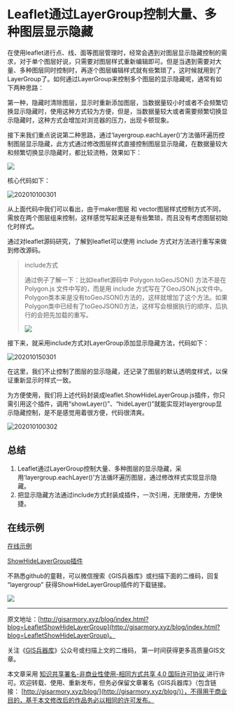 # Leaflet通过LayerGroup控制大量、多种图层显示隐藏
在使用leaflet进行点、线、面等图层管理时，经常会遇到对图层显示隐藏控制的需求，对于单个图层好说，只需要对图层样式重新编辑即可。但是当遇到需要对大量、多种图层同时控制时，再逐个图层编辑样式就有些繁琐了，这时候就用到了LayerGroup了。如何通过LayerGroup来控制多个图层的显示隐藏呢，通常有如下两种思路：

第一种，隐藏时清除图层，显示时重新添加图层，当数据量较小时或者不会频繁切换显示隐藏时，使用这种方式较为方便，但是，当数据量较大或者需要频繁切换显示隐藏时，这种方式会增加对浏览器的压力，出现卡顿现象。

接下来我们重点说说第二种思路，通过‘layergroup.eachLayer()’方法循环遍历控制图层显示隐藏，此方式通过修改图层样式直接控制图层显示隐藏，在数据量较大和频繁切换显示隐藏时，都比较流畅，效果如下：



![](http://blogimage.gisarmory.xyz/202010100301.gif)



核心代码如下：



![202010100301](http://blogimage.gisarmory.xyz/202010100301.png)

从上面代码中我们可以看出，由于maker图层 和 vector图层样式控制方式不同，需放在两个图层组来控制，这样感觉写起来还是有些繁琐，而且没有考虑图层初始化时样式。

通过对leaflet源码研究，了解到leaflet可以使用 include 方式对方法进行重写来做到修改源码。

> include方式
>
> 通过例子了解一下：比如leaflet源码中 Polygon.toGeoJSON() 方法不是在 Polygon.js 文件中写的，而是用 include 方式写在了GeoJSON.js文件中。Polygon类本来是没有toGeoJSON()方法的，这样就增加了这个方法。如果Polygon类中已经有了toGeoJSON()方法，这样写会根据执行的顺序，后执行的会把先加载的重写。
>
> ![](http://blogimage.gisarmory.xyz/20200923122649.png)



接下来，就采用include方式对LayerGroup添加显示隐藏方法，代码如下：

![202010150301](F:\myself\gisarmory\Leaflet.ShowHideLayerGroup\202010150301.png)

在这里，我们不止控制了图层的显示隐藏，还记录了图层的默认透明度样式，以保证重新显示时样式一致。

为方便使用，我们将上述代码封装成leaflet.ShowHideLayerGroup.js插件，你只需引用这个插件，调用“showLayer()”、“hideLayer()”就能实现对layergroup显示隐藏控制，是不是感觉用着很方便，代码很清爽。



![202010100302](http://blogimage.gisarmory.xyz/202010100302.png)

## 总结

1. Leaflet通过LayerGroup控制大量、多种图层的显示隐藏，采用‘layergroup.eachLayer()’方法循环遍历图层，通过修改样式实现显示隐藏。
2. 把显示隐藏方法通过include方式封装成插件，一次引用，无限使用，方便快捷。



## 在线示例

[在线示例](http://gisarmory.xyz/blog/index.html?demo=LeafletShowHideLayerGroup)

[ShowHideLayerGroup插件](http://gisarmory.xyz/blog/index.html?source=LeafletShowHideLayerGroup)

不熟悉github的童鞋，可以微信搜索《GIS兵器库》或扫描下面的二维码，回复 “layergroup” 获得ShowHideLayerGroup插件的下载链接。

![](http://blogimage.gisarmory.xyz/20200923063756.png)




* * *

原文地址：[http://gisarmory.xyz/blog/index.html?blog=LeafletShowHideLayerGroup](http://gisarmory.xyz/blog/index.html?blog=LeafletShowHideLayerGroup)。

关注《[GIS兵器库](http://gisarmory.xyz/blog/index.html?blog=wechat)》公众号或扫描上文的二维码， 第一时间获得更多高质量GIS文章。

本文章采用 [知识共享署名-非商业性使用-相同方式共享 4.0 国际许可协议 ](https://creativecommons.org/licenses/by-nc-sa/4.0/deed.zh)进行许可。欢迎转载、使用、重新发布，但务必保留文章署名《GIS兵器库》（包含链接：  [http://gisarmory.xyz/blog/](http://gisarmory.xyz/blog/)），不得用于商业目的，基于本文修改后的作品务必以相同的许可发布。